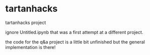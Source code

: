 # tartanhacks
tartanhacks project

ignore Untitled.ipynb that was a first attempt at a different project.

the code for the q&a project is a little bit unfinished but the general implementation is there!
